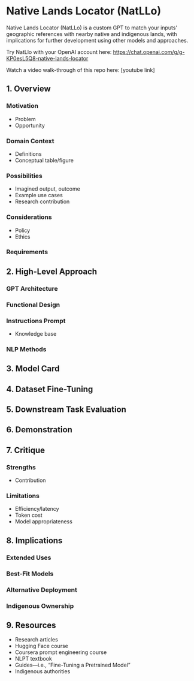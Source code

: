 # Native Lands Locator (NatLLo)
Native Lands Locator (NatLLo) is a custom GPT to match your inputs' geographic references with nearby native and indigenous lands, with implications for further development using other models and approaches.

Try NatLlo with your OpenAI account here: https://chat.openai.com/g/g-KP0esL5Q8-native-lands-locator

Watch a video walk-through of this repo here: [youtube link]

## 1. Overview

### Motivation
- Problem
- Opportunity

### Domain Context
- Definitions
- Conceptual table/figure

### Possibilities
- Imagined output, outcome
- Example use cases
- Research contribution

### Considerations
- Policy
- Ethics

### Requirements

## 2. High-Level Approach

### GPT Architecture

### Functional Design

### Instructions Prompt
- Knowledge base

### NLP Methods

## 3. Model Card

## 4. Dataset Fine-Tuning

## 5. Downstream Task Evaluation

## 6. Demonstration

## 7. Critique

### Strengths
- Contribution

### Limitations
- Efficiency/latency
- Token cost
- Model appropriateness

## 8. Implications

### Extended Uses

### Best-Fit Models

### Alternative Deployment

### Indigenous Ownership

## 9. Resources
- Research articles
- Hugging Face course
- Coursera prompt engineering course
- NLPT textbook
- Guides—i.e., “Fine-Tuning a Pretrained Model”
- Indigenous authorities
